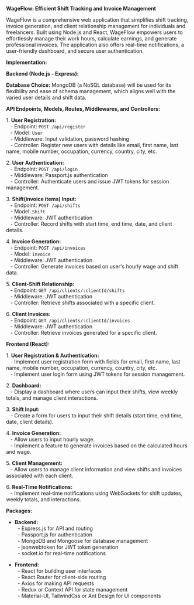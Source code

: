 **WageFlow: Efficient Shift Tracking and Invoice Management**

WageFlow is a comprehensive web application that simplifies shift tracking, invoice generation, and client relationship management for individuals and freelancers. Built using Node.js and React, WageFlow empowers users to effortlessly manage their work hours, calculate earnings, and generate professional invoices. The application also offers real-time notifications, a user-friendly dashboard, and secure user authentication.

**Implementation:**

**Backend (Node.js - Express):**

**Database Choice:** MongoDB (a NoSQL database) will be used for its flexibility and ease of schema management, which aligns well with the varied user details and shift data.

**API Endpoints, Models, Routes, Middlewares, and Controllers:**

1\. **User Registration:**\
   - Endpoint: `POST /api/register`\
   - Model: `User`\
   - Middleware: Input validation, password hashing\
   - Controller: Register new users with details like email, first name, last name, mobile number, occupation, currency, country, city, etc.

2\. **User Authentication:**\
   - Endpoint: `POST /api/login`\
   - Middleware: Passport.js authentication\
   - Controller: Authenticate users and issue JWT tokens for session management.

3\. **Shift(invoice items) Input:**\
   - Endpoint: `POST /api/shifts`\
   - Model: `Shift`\
   - Middleware: JWT authentication\
   - Controller: Record shifts with start time, end time, date, and client details.

4\. **Invoice Generation:**\
   - Endpoint: `POST /api/invoices`\
   - Model: `Invoice`\
   - Middleware: JWT authentication\
   - Controller: Generate invoices based on user's hourly wage and shift data.

5\. **Client-Shift Relationship:**\
   - Endpoint: `GET /api/clients/:clientId/shifts`\
   - Middleware: JWT authentication\
   - Controller: Retrieve shifts associated with a specific client.

6\. **Client Invoices:**\
   - Endpoint: `GET /api/clients/:clientId/invoices`\
   - Middleware: JWT authentication\
   - Controller: Retrieve invoices generated for a specific client.

**Frontend (React):**

1\. **User Registration & Authentication:**\
   - Implement user registration form with fields for email, first name, last name, mobile number, occupation, currency, country, city, etc.\
   - Implement user login form using JWT tokens for session management.

2\. **Dashboard:**\
   - Display a dashboard where users can input their shifts, view weekly totals, and manage client interactions.

3\. **Shift Input:**\
   - Create a form for users to input their shift details (start time, end time, date, client details).

4\. **Invoice Generation:**\
   - Allow users to input hourly wage.\
   - Implement a feature to generate invoices based on the calculated hours and wage.

5\. **Client Management:**\
   - Allow users to manage client information and view shifts and invoices associated with each client.

6\. **Real-Time Notifications:**\
   - Implement real-time notifications using WebSockets for shift updates, weekly totals, and interactions.

**Packages:**

- **Backend:**\
  - Express.js for API and routing\
  - Passport.js for authentication\
  - MongoDB and Mongoose for database management\
  - jsonwebtoken for JWT token generation\
  - socket.io for real-time notifications

- **Frontend:**\
  - React for building user interfaces\
  - React Router for client-side routing\
  - Axios for making API requests\
  - Redux or Context API for state management\
  - Material-UI, TailwindCss or  Ant Design for UI components


